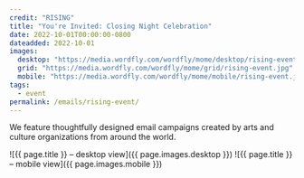 ```yaml
---
credit: "RISING"
title: "You're Invited: Closing Night Celebration"
date: 2022-10-01T00:00:00-0800
dateadded: 2022-10-01
images:
  desktop: "https://media.wordfly.com/wordfly/mome/desktop/rising-event.jpg"
  grid: "https://media.wordfly.com/wordfly/mome/grid/rising-event.jpg"
  mobile: "https://media.wordfly.com/wordfly/mome/mobile/rising-event.jpg"
tags:
  - event
permalink: /emails/rising-event/
---
```

We feature thoughtfully designed email campaigns created by arts and culture organizations from around the world.

![{{ page.title }} – desktop view]({{ page.images.desktop }})
![{{ page.title }} – mobile view]({{ page.images.mobile }})
